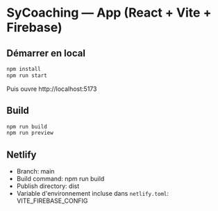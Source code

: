 # SyCoaching — App (React + Vite + Firebase)

## Démarrer en local
```bash
npm install
npm run start
```
Puis ouvre http://localhost:5173

## Build
```bash
npm run build
npm run preview
```

## Netlify
- Branch: main
- Build command: npm run build
- Publish directory: dist
- Variable d'environnement incluse dans `netlify.toml`: VITE_FIREBASE_CONFIG
